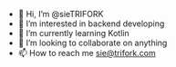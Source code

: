 - 👋 Hi, I’m @sieTRIFORK
- 👀 I’m interested in backend developing
- 🌱 I’m currently learning Kotlin
- 💞️ I’m looking to collaborate on anything
- 📫 How to reach me sie@trifork.com

<!---
sieTRIFORK/sieTRIFORK is a ✨ special ✨ repository because its `README.md` (this file) appears on your GitHub profile.
You can click the Preview link to take a look at your changes.
--->
